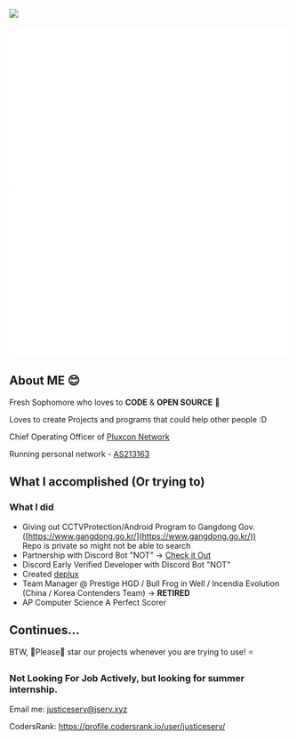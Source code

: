 ![](https://s3.ap-northeast-2.wasabisys.com/staticsites/jserv/justiceserv.png)

![](https://raw.githubusercontent.com/justiceserv/github-stats/master/generated/overview.svg)
![](https://raw.githubusercontent.com/justiceserv/github-stats/master/generated/languages.svg)

## About ME :blush:

Fresh Sophomore who loves to **CODE** & **OPEN SOURCE** :sparkling_heart:

Loves to create Projects and programs that could help other people :D 

Chief Operating Officer of [Pluxcon Network](https://pluxcon.network/)

Running personal network - [AS213163](https://as213163.net/)

## What I accomplished (Or trying to)

### What I did
- Giving out CCTVProtection/Android Program to Gangdong Gov. ([https://www.gangdong.go.kr/](https://www.gangdong.go.kr/))     
  Repo is private so might not be able to search 
- Partnership with Discord Bot "NOT" -> [Check it Out](https://discord.com/oauth2/authorize?client_id=634059474012995594&permissions=519248&scope=bot)
- Discord Early Verified Developer with Discord Bot "NOT" 
- Created [deplux](https://deplux.io/)
- Team Manager @ Prestige HGD / Bull Frog in Well / Incendia Evolution (China / Korea Contenders Team) -> **RETIRED**
- AP Computer Science A Perfect Scorer

## Continues...

BTW, :pray:Please:pray: star our projects whenever you are trying to use! :star:

### Not Looking For Job Actively, but looking for summer internship. 

Email me: [justiceserv@jserv.xyz](mailto://justiceserv@jserv.xyz)

CodersRank: https://profile.codersrank.io/user/justiceserv/
